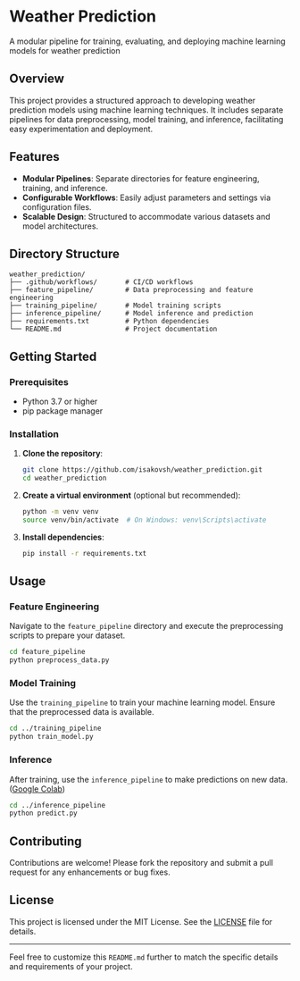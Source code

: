 # Weather Prediction

A modular pipeline for training, evaluating, and deploying machine learning models for weather prediction

## Overview

This project provides a structured approach to developing weather prediction models using machine learning techniques. It includes separate pipelines for data preprocessing, model training, and inference, facilitating easy experimentation and deployment.

## Features

* **Modular Pipelines**: Separate directories for feature engineering, training, and inference.
* **Configurable Workflows**: Easily adjust parameters and settings via configuration files.
* **Scalable Design**: Structured to accommodate various datasets and model architectures.

## Directory Structure

```plaintext
weather_prediction/
├── .github/workflows/       # CI/CD workflows
├── feature_pipeline/        # Data preprocessing and feature engineering
├── training_pipeline/       # Model training scripts
├── inference_pipeline/      # Model inference and prediction
├── requirements.txt         # Python dependencies
└── README.md                # Project documentation
```



## Getting Started

### Prerequisites

* Python 3.7 or higher
* pip package manager

### Installation

1. **Clone the repository**:

   ```bash
   git clone https://github.com/isakovsh/weather_prediction.git
   cd weather_prediction
   ```



2. **Create a virtual environment** (optional but recommended):

   ```bash
   python -m venv venv
   source venv/bin/activate  # On Windows: venv\Scripts\activate
   ```



3. **Install dependencies**:

   ```bash
   pip install -r requirements.txt
   ```



## Usage

### Feature Engineering

Navigate to the `feature_pipeline` directory and execute the preprocessing scripts to prepare your dataset.

```bash
cd feature_pipeline
python preprocess_data.py
```



### Model Training

Use the `training_pipeline` to train your machine learning model. Ensure that the preprocessed data is available.

```bash
cd ../training_pipeline
python train_model.py
```



### Inference

After training, use the `inference_pipeline` to make predictions on new data.([Google Colab][2])

```bash
cd ../inference_pipeline
python predict.py
```



## Contributing

Contributions are welcome! Please fork the repository and submit a pull request for any enhancements or bug fixes.

## License

This project is licensed under the MIT License. See the [LICENSE](LICENSE) file for details.

---

Feel free to customize this `README.md` further to match the specific details and requirements of your project.

[1]: https://github.com/iDEA-iSAIL-Lab-UIUC/ClimateBench-M?utm_source=chatgpt.com "iDEA-iSAIL-Lab-UIUC/ClimateBench-M: A Multi-modal Climate Data ..."
[2]: https://colab.research.google.com/github/climatechange-ai-tutorials/climatelearn/blob/main/ClimateLearn_Machine_Learning_for_Predicting_Weather_and_Climate_Extremes.ipynb?utm_source=chatgpt.com "Machine Learning for Predicting Weather and Climate Extremes"
